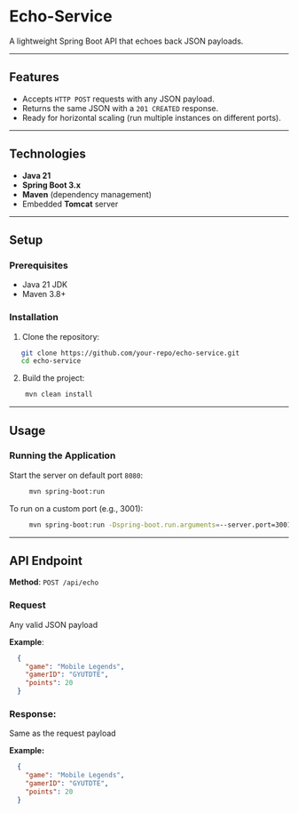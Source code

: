 # Echo-Service

A lightweight Spring Boot API that echoes back JSON payloads.

---

## **Features**
- Accepts `HTTP POST` requests with any JSON payload.
- Returns the same JSON with a `201 CREATED` response.
- Ready for horizontal scaling (run multiple instances on different ports).

---

## **Technologies**
- **Java 21**
- **Spring Boot 3.x**
- **Maven** (dependency management)
- Embedded **Tomcat** server

---

## **Setup**
### Prerequisites
- Java 21 JDK
- Maven 3.8+

### Installation
1. Clone the repository:
```bash
   git clone https://github.com/your-repo/echo-service.git
   cd echo-service
```
2. Build the project:
```bash
    mvn clean install
```
--- 
## Usage
### Running the Application

Start the server on default port `8080`:
```bash
     mvn spring-boot:run
```
To run on a custom port (e.g., 3001):
```bash
     mvn spring-boot:run -Dspring-boot.run.arguments=--server.port=3001
```

---
## API Endpoint

**Method**: `POST /api/echo`

### Request
Any valid JSON payload

**Example**:
```json
  {
    "game": "Mobile Legends",
    "gamerID": "GYUTDTE",
    "points": 20
  }
```

### Response: 
Same as the request payload

**Example:**

```json
  {
    "game": "Mobile Legends",
    "gamerID": "GYUTDTE",
    "points": 20
  }
```
